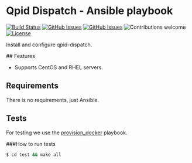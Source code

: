 # Qpid Dispatch - Ansible playbook
[![Build Status](https://travis-ci.org/enkeys/ansible-qpid-dispatch.svg?branch=master)](https://travis-ci.org/enkeys/ansible-qpid-dispatch)
[![GitHub Issues](https://img.shields.io/github/issues/enkeys/ansible-qpid-dispatch.svg)](https://github.com/enkeys/ansible-qpid-dispatch/issues)
[![GitHub Issues](https://img.shields.io/github/issues-pr/enkeys/ansible-qpid-dispatch.svg)](https://github.com/enkeys/ansible-qpid-dispatch/pulls)
![Contributions welcome](https://img.shields.io/badge/contributions-welcome-brightgreen.svg)
[![License](https://img.shields.io/badge/License-Apache%202.0-blue.svg)](https://opensource.org/licenses/Apache-2.0)

Install and configure qpid-dispatch.

## Features
* Supports CentOS and RHEL servers.

## Requirements
There is no requirements, just Ansible.

## Tests
For testing we use the [provision_docker](https://github.com/chrismeyersfsu/provision_docker) playbook.

###How to run tests
```bash
$ cd test && make all
```
